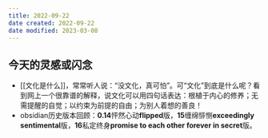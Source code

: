 ```yaml
---
title: 2022-09-22
date created: 2022-09-22
date modified: 2023-03-08
---
```


## 今天的灵感或闪念

- [[文化是什么]]，常常听人说：“没文化，真可怕”。可“文化”到底是什么呢？看到网上一个很靠谱的解释，说文化可以用四句话表达：根植于内心的修养；无需提醒的自觉；以约束为前提的自由；为别人着想的善良！
- obsidian历史版本回顾：**0.14**怦然心动**flipped**版，**15**缠绵悱恻**exceedingly sentimental**版，**16**私定终身**promise to each other forever in secret**版。
